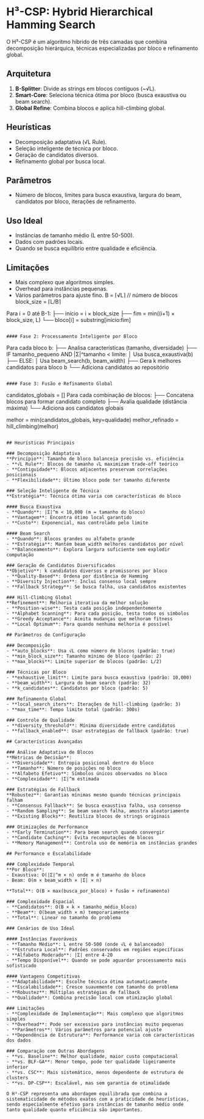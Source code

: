 # H³-CSP: Hybrid Hierarchical Hamming Search

O H³-CSP é um algoritmo híbrido de três camadas que combina decomposição hierárquica, técnicas especializadas por bloco e refinamento global.

## Arquitetura

1. **B-Splitter**: Divide as strings em blocos contíguos (~√L).
2. **Smart-Core**: Seleciona técnica ótima por bloco (busca exaustiva ou beam search).
3. **Global Refine**: Combina blocos e aplica hill-climbing global.

## Heurísticas

- Decomposição adaptativa (√L Rule).
- Seleção inteligente de técnica por bloco.
- Geração de candidatos diversos.
- Refinamento global por busca local.

## Parâmetros

- Número de blocos, limites para busca exaustiva, largura do beam, candidatos por bloco, iterações de refinamento.

## Uso Ideal

- Instâncias de tamanho médio (L entre 50-500).
- Dados com padrões locais.
- Quando se busca equilíbrio entre qualidade e eficiência.

## Limitações

- Mais complexo que algoritmos simples.
- Overhead para instâncias pequenas.
- Vários parâmetros para ajuste fino.
B = ⌈√L⌉  // número de blocos
block_size = ⌈L/B⌉

Para i = 0 até B-1:
  ├── início = i × block_size
  ├── fim = min((i+1) × block_size, L)
  └── bloco[i] = substring[início:fim]
```

#### Fase 2: Processamento Inteligente por Bloco
```
Para cada bloco b:
  ├── Analisa características (tamanho, diversidade)
  ├── IF tamanho_pequeno AND |Σ|^tamanho < limite:
  │     Usa busca_exaustiva(b)
  ├── ELSE:
  │     Usa beam_search(b, beam_width)
  ├── Gera k melhores candidatos para bloco b
  └── Adiciona candidatos ao repositório
```

#### Fase 3: Fusão e Refinamento Global
```
candidatos_globais = []
Para cada combinação de blocos:
  ├── Concatena blocos para formar candidato completo
  ├── Avalia qualidade (distância máxima)
  └── Adiciona aos candidatos globais

melhor = min(candidatos_globais, key=qualidade)
melhor_refinado = hill_climbing(melhor)
```

## Heurísticas Principais

### Decomposição Adaptativa
**Princípio**: Tamanho de bloco balanceia precisão vs. eficiência
- **√L Rule**: Blocos de tamanho √L maximizam trade-off teórico
- **Contiguidade**: Blocos adjacentes preservam correlações posicionais
- **Flexibilidade**: Último bloco pode ter tamanho diferente

### Seleção Inteligente de Técnica
**Estratégia**: Técnica ótima varia com características do bloco

#### Busca Exaustiva
- **Quando**: |Σ|^m < 10,000 (m = tamanho do bloco)
- **Vantagem**: Encontra ótimo local garantido
- **Custo**: Exponencial, mas controlado pelo limite

#### Beam Search
- **Quando**: Blocos grandes ou alfabeto grande
- **Estratégia**: Mantém beam_width melhores candidatos por nível
- **Balanceamento**: Explora largura suficiente sem explodir computação

### Geração de Candidatos Diversificados
**Objetivo**: k candidatos diversos e promissores por bloco
- **Quality-Based**: Ordena por distância de Hamming
- **Diversity Injection**: Inclui consenso local sempre
- **Fallback Strategy**: Se busca falha, usa candidatos existentes

### Hill-Climbing Global
**Refinement**: Melhoria iterativa da melhor solução
- **Position-wise**: Testa cada posição independentemente
- **Alphabet Scanning**: Para cada posição, testa todos os símbolos
- **Greedy Acceptance**: Aceita mudanças que melhoram fitness
- **Local Optimum**: Para quando nenhuma melhoria é possível

## Parâmetros de Configuração

### Decomposição
- **auto_blocks**: Usa √L como número de blocos (padrão: true)
- **min_block_size**: Tamanho mínimo de bloco (padrão: 2)
- **max_blocks**: Limite superior de blocos (padrão: L/2)

### Técnicas por Bloco
- **exhaustive_limit**: Limite para busca exaustiva (padrão: 10,000)
- **beam_width**: Largura do beam search (padrão: 32)
- **k_candidates**: Candidatos por bloco (padrão: 5)

### Refinamento Global
- **local_search_iters**: Iterações de hill-climbing (padrão: 3)
- **max_time**: Tempo limite total (padrão: 300s)

### Controle de Qualidade
- **diversity_threshold**: Mínima diversidade entre candidatos
- **fallback_enabled**: Usar estratégias de fallback (padrão: true)

## Características Avançadas

### Análise Adaptativa de Blocos
**Métricas de Decisão**:
- **Diversidade**: Entropia posicional dentro do bloco
- **Tamanho**: Número de posições no bloco
- **Alfabeto Efetivo**: Símbolos únicos observados no bloco
- **Complexidade**: |Σ|^m estimada

### Estratégias de Fallback
**Robustez**: Garantias mínimas mesmo quando técnicas principais falham
- **Consensus Fallback**: Se busca exaustiva falha, usa consenso
- **Random Sampling**: Se beam search falha, amostra aleatoriamente
- **Existing Blocks**: Reutiliza blocos de strings originais

### Otimizações de Performance
- **Early Termination**: Para beam search quando convergir
- **Candidate Caching**: Evita recomputações de blocos
- **Memory Management**: Controla uso de memória em instâncias grandes

## Performance e Escalabilidade

### Complexidade Temporal
**Por Bloco**:
- Exaustiva: O(|Σ|^m × n) onde m é tamanho do bloco
- Beam: O(m × beam_width × |Σ| × n)

**Total**: O(B × max(busca_por_bloco) + fusão + refinamento)

### Complexidade Espacial
- **Candidatos**: O(B × k × tamanho_médio_bloco)
- **Beam**: O(beam_width × m) temporariamente
- **Total**: Linear no tamanho do problema

### Cenários de Uso Ideal

#### Instâncias Favoráveis
- **Tamanho Médio**: L entre 50-500 (onde √L é balanceado)
- **Estrutura Local**: Padrões conservados em regiões específicas
- **Alfabeto Moderado**: |Σ| entre 4-20
- **Tempo Disponível**: Quando se pode aguardar processamento mais sofisticado

#### Vantagens Competitivas
- **Adaptabilidade**: Escolhe técnica ótima automaticamente
- **Escalabilidade**: Cresce suavemente com tamanho do problema
- **Robustez**: Múltiplas estratégias de fallback
- **Qualidade**: Combina precisão local com otimização global

### Limitações
- **Complexidade de Implementação**: Mais complexo que algoritmos simples
- **Overhead**: Pode ser excessivo para instâncias muito pequenas
- **Parâmetros**: Vários parâmetros para potencial ajuste
- **Dependência de Estrutura**: Performance varia com características dos dados

### Comparação com Outras Abordagens
- **vs. Baseline**: Melhor qualidade, maior custo computacional
- **vs. BLF-GA**: Menor tempo, pode ter qualidade ligeiramente inferior
- **vs. CSC**: Mais sistemático, menos dependente de estrutura de clusters
- **vs. DP-CSP**: Escalável, mas sem garantia de otimalidade

O H³-CSP representa uma abordagem equilibrada que combina a sistematicidade de métodos exatos com a praticidade de heurísticas, sendo especialmente efetivo para instâncias de tamanho médio onde tanto qualidade quanto eficiência são importantes.
